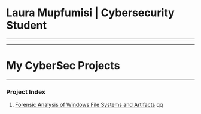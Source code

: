 # Laura Mupfumisi | Cybersecurity Student 

---


---


# My CyberSec Projects

---

### Project Index

1. [Forensic Analysis of Windows File Systems and Artifacts](Project-1-Forensic-analysis-of-Windows-File-System-and-Artifacts.md)
qq
